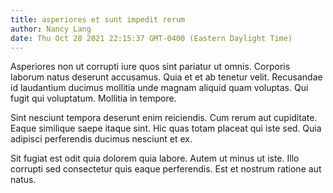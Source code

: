 ```yaml
---
title: asperiores et sunt impedit rerum
author: Nancy Lang
date: Thu Oct 28 2021 22:15:37 GMT-0400 (Eastern Daylight Time)
---
```

Asperiores non ut corrupti iure quos sint pariatur ut omnis. Corporis laborum natus deserunt accusamus. Quia et et ab tenetur velit. Recusandae id laudantium ducimus mollitia unde magnam aliquid quam voluptas. Qui fugit qui voluptatum. Mollitia in tempore.

 Sint nesciunt tempora deserunt enim reiciendis. Cum rerum aut cupiditate. Eaque similique saepe itaque sint. Hic quas totam placeat qui iste sed. Quia adipisci perferendis ducimus nesciunt et ex.

 Sit fugiat est odit quia dolorem quia labore. Autem ut minus ut iste. Illo corrupti sed consectetur quis eaque perferendis. Est et nostrum ratione aut natus.